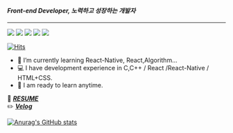 #### ***Front-end Developer, 노력하고 성장하는 개발자***
---
<img src="https://img.shields.io/badge/Html5-E34F26?style=flat&logo=html5&logoColor=white"/> <img src="https://img.shields.io/badge/Javascript-F7DF1E?style=flat&logo=Javascript&logoColor=white"/> <img src="https://img.shields.io/badge/Typescript-3178C6?style=flat&logo=typescript&logoColor=white"/> <img src="https://img.shields.io/badge/React-61DAFB?style=flat&logo=React&logoColor=white"/> <img src="https://img.shields.io/badge/React Native-61DAFB?style=flat&logo=React&logoColor=white"/>

[![Hits](https://hits.seeyoufarm.com/api/count/incr/badge.svg?url=https%3A%2F%2Fgithub.com%2FWoobeen906&count_bg=%2379C83D&title_bg=%23555555&icon=&icon_color=%23E7E7E7&title=hits&edge_flat=false)](https://hits.seeyoufarm.com)

- 🌱 I’m currently learning React-Native, React,Algorithm...
- 💻 I have development experience in C,C++ / React /React-Native / HTML+CSS.
- 💬  I am ready to learn anytime.

🌱 ***[RESUME](https://potent-giant-8c6.notion.site/Resume-of-Park-Woo-Been-f0466992c59d426e8a63a3f9ab2cf778)*** <br>
✏️ ***[Velog](https://velog.io/@siugan)***

[![Anurag's GitHub stats](https://github-readme-stats.vercel.app/api?username=Woobeen906)](https://github.com/anuraghazra/github-readme-stats)
